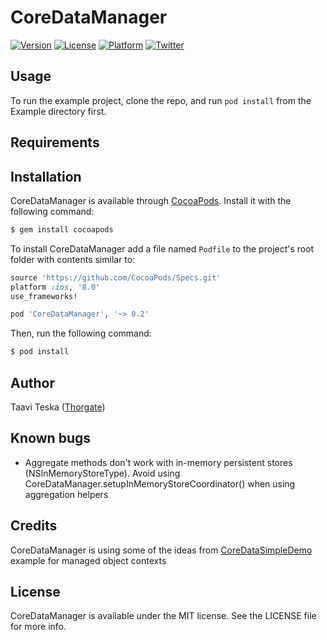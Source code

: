 # CoreDataManager

[![Version](https://img.shields.io/cocoapods/v/CoreDataManager.svg?style=flat)](http://cocoapods.org/pods/CoreDataManager)
[![License](https://img.shields.io/cocoapods/l/CoreDataManager.svg?style=flat)](http://cocoapods.org/pods/CoreDataManager)
[![Platform](https://img.shields.io/cocoapods/p/CoreDataManager.svg?style=flat)](http://cocoapods.org/pods/CoreDataManager)
[![Twitter](https://img.shields.io/badge/twitter-@TaaviTeska-blue.svg?style=flat)](https://twitter.com/TaaviTeska)

## Usage

To run the example project, clone the repo, and run `pod install` from the Example directory first.

## Requirements

## Installation

CoreDataManager is available through [CocoaPods](http://cocoapods.org). Install it with the following command:

```bash
$ gem install cocoapods
```

To install CoreDataManager add a file named `Podfile` to the project's root folder with contents similar to:

```ruby
source 'https://github.com/CocoaPods/Specs.git'
platform :ios, '8.0'
use_frameworks!

pod 'CoreDataManager', '~> 0.2'
```

Then, run the following command:

```bash
$ pod install
```

## Author

Taavi Teska ([Thorgate](http://thorgate.eu/))

## Known bugs

- Aggregate methods don't work with in-memory persistent stores (NSInMemoryStoreType). Avoid using CoreDataManager.setupInMemoryStoreCoordinator() when using aggregation helpers

## Credits

CoreDataManager is using some of the ideas from [CoreDataSimpleDemo](https://github.com/iascchen/SwiftCoreDataSimpleDemo) example for managed object contexts

## License

CoreDataManager is available under the MIT license. See the LICENSE file for more info.
